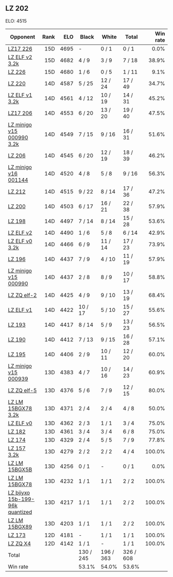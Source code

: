## LZ 202 ##

ELO: 4515

Opponent | Rank | ELO | Black | White | Total | Win rate
---------|-----:|----:|-------|-------|-------|-------:
[LZ17 226](LZ17%20226.md) | 15D | 4695 | - | 0 / 1 | 0 / 1 | 0.0%
[LZ ELF v2 3.2k](LZ%20ELF%20v2%203.2k.md) | 15D | 4682 | 4 / 9 | 3 / 9 | 7 / 18 | 38.9%
[LZ 226](LZ%20226.md) | 15D | 4680 | 1 / 6 | 0 / 5 | 1 / 11 | 9.1%
[LZ 220](LZ%20220.md) | 14D | 4587 | 5 / 25 | 12 / 24 | 17 / 49 | 34.7%
[LZ ELF v1 3.2k](LZ%20ELF%20v1%203.2k.md) | 14D | 4561 | 4 / 12 | 10 / 19 | 14 / 31 | 45.2%
[LZ17 206](LZ17%20206.md) | 14D | 4553 | 6 / 20 | 13 / 20 | 19 / 40 | 47.5%
[LZ minigo v15 000990 3.2k](LZ%20minigo%20v15%20000990%203.2k.md) | 14D | 4549 | 7 / 15 | 9 / 16 | 16 / 31 | 51.6%
[LZ 206](LZ%20206.md) | 14D | 4545 | 6 / 20 | 12 / 19 | 18 / 39 | 46.2%
[LZ minigo v16 001144](LZ%20minigo%20v16%20001144.md) | 14D | 4520 | 4 / 8 | 5 / 8 | 9 / 16 | 56.3%
[LZ 212](LZ%20212.md) | 14D | 4515 | 9 / 22 | 8 / 14 | 17 / 36 | 47.2%
[LZ 200](LZ%20200.md) | 14D | 4503 | 6 / 17 | 16 / 21 | 22 / 38 | 57.9%
[LZ 198](LZ%20198.md) | 14D | 4497 | 7 / 14 | 8 / 14 | 15 / 28 | 53.6%
[LZ ELF v2](LZ%20ELF%20v2.md) | 14D | 4490 | 1 / 6 | 5 / 8 | 6 / 14 | 42.9%
[LZ ELF v0 3.2k](LZ%20ELF%20v0%203.2k.md) | 14D | 4466 | 6 / 9 | 11 / 14 | 17 / 23 | 73.9%
[LZ 196](LZ%20196.md) | 14D | 4437 | 7 / 9 | 4 / 10 | 11 / 19 | 57.9%
[LZ minigo v15 000990](LZ%20minigo%20v15%20000990.md) | 14D | 4437 | 2 / 8 | 8 / 9 | 10 / 17 | 58.8%
[LZ ZQ elf-2](LZ%20ZQ%20elf-2.md) | 14D | 4425 | 4 / 9 | 9 / 10 | 13 / 19 | 68.4%
[LZ ELF v1](LZ%20ELF%20v1.md) | 14D | 4422 | 10 / 17 | 5 / 10 | 15 / 27 | 55.6%
[LZ 193](LZ%20193.md) | 14D | 4417 | 8 / 14 | 5 / 9 | 13 / 23 | 56.5%
[LZ 190](LZ%20190.md) | 14D | 4412 | 7 / 13 | 9 / 15 | 16 / 28 | 57.1%
[LZ 195](LZ%20195.md) | 14D | 4406 | 2 / 9 | 10 / 11 | 12 / 20 | 60.0%
[LZ minigo v15 000939](LZ%20minigo%20v15%20000939.md) | 13D | 4383 | 4 / 7 | 10 / 16 | 14 / 23 | 60.9%
[LZ ZQ elf-5](LZ%20ZQ%20elf-5.md) | 13D | 4376 | 5 / 6 | 7 / 9 | 12 / 15 | 80.0%
[LZ LM 15BGX78 3.2k](LZ%20LM%2015BGX78%203.2k.md) | 13D | 4371 | 2 / 4 | 2 / 4 | 4 / 8 | 50.0%
[LZ ELF v0](LZ%20ELF%20v0.md) | 13D | 4362 | 2 / 3 | 1 / 1 | 3 / 4 | 75.0%
[LZ 182](LZ%20182.md) | 13D | 4361 | 3 / 4 | 3 / 4 | 6 / 8 | 75.0%
[LZ 174](LZ%20174.md) | 13D | 4329 | 2 / 4 | 5 / 5 | 7 / 9 | 77.8%
[LZ 157 3.2k](LZ%20157%203.2k.md) | 13D | 4279 | 2 / 2 | 2 / 2 | 4 / 4 | 100.0%
[LZ LM 15BGX5B](LZ%20LM%2015BGX5B.md) | 13D | 4256 | 0 / 1 | - | 0 / 1 | 0.0%
[LZ LM 15BGX78](LZ%20LM%2015BGX78.md) | 13D | 4232 | 1 / 1 | 1 / 1 | 2 / 2 | 100.0%
[LZ bjiyxo 15b-199-96k quantized](LZ%20bjiyxo%2015b-199-96k%20quantized.md) | 13D | 4217 | 1 / 1 | 1 / 1 | 2 / 2 | 100.0%
[LZ LM 15BGX89](LZ%20LM%2015BGX89.md) | 13D | 4203 | 1 / 1 | 1 / 1 | 2 / 2 | 100.0%
[LZ 173](LZ%20173.md) | 12D | 4181 | - | 1 / 1 | 1 / 1 | 100.0%
[LZ ZQ X4](LZ%20ZQ%20X4.md) | 12D | 4142 | 1 / 1 | - | 1 / 1 | 100.0%
Total | | | 130 / 245 | 196 / 363 | 326 / 608 | 
Win rate| | | 53.1% | 54.0% | 53.6% | 
